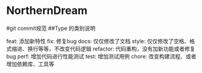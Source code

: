 # NorthernDream



#git commit规范
##Type 的类别说明

feat: 添加新特性
fix: 修复bug
docs: 仅仅修改了文档
style: 仅仅修改了空格、格式缩进、换行等等，不改变代码逻辑
refactor: 代码重构，没有加新功能或者修复bug
perf: 增加代码进行性能测试
test: 增加测试用例
chore: 改变构建流程、或者增加依赖库、工具等
